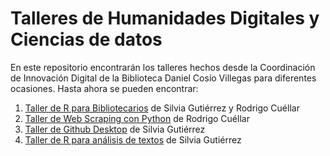 # Talleres de Humanidades Digitales y Ciencias de datos
En este repositorio encontrarán los talleres hechos desde la Coordinación de Innovación Digital de la Biblioteca Daniel Cosío Villegas para diferentes ocasiones.
Hasta ahora se pueden encontrar:
1. [Taller de R para Bibliotecarios](https://github.com/ColmexBDCV/talleres/tree/master/R_para_bibliotecas) de Silvia Gutiérrez y Rodrigo Cuéllar
2. [Taller de Web Scraping con Python](https://github.com/ColmexBDCV/talleres/tree/master/Web_Scraping) de Rodrigo Cuéllar
3. [Taller de Github Desktop](https://github.com/ColmexBDCV/talleres/tree/master/Github) de Silvia Gutiérrez
4. [Taller de R para análisis de textos](https://github.com/ColmexBDCV/talleres/tree/master/R_procesamiento_textos) de Silvia Gutiérrez
